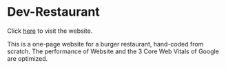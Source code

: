 # Dev-Restaurant

Click [here](https://devrrestaurant.netlify.app/) to visit the website.

This is a one-page website for a burger restaurant, hand-coded from scratch. 
The performance of Website and the 3 Core Web Vitals of Google are optimized.
